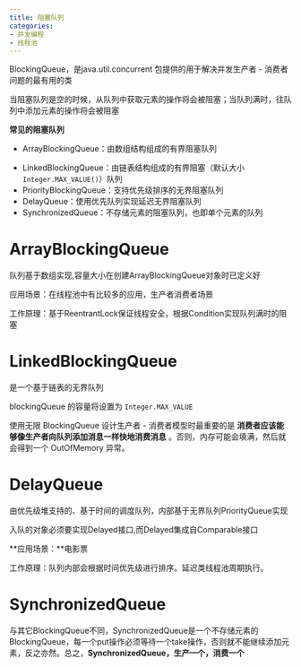 ```yaml
---
title: 阻塞队列
categories: 
- 并发编程
- 线程池
---
```


BlockingQueue，是java.util.concurrent 包提供的用于解决并发生产者 - 消费者问题的最有用的类

当阻塞队列是空的时候，从队列中获取元素的操作将会被阻塞；当队列满时，往队列中添加元素的操作将会被阻塞

**常见的阻塞队列**

* ArrayBlockingQueue：由数组结构组成的有界阻塞队列

- LinkedBlockingQueue：由链表结构组成的有界阻塞（默认大小`Integer.MAX_VALUE()`）队列
- PriorityBlockingQueue：支持优先级排序的无界阻塞队列
- DelayQueue：使用优先队列实现延迟无界阻塞队列
- SynchronizedQueue：不存储元素的阻塞队列，也即单个元素的队列

# ArrayBlockingQueue

队列基于数组实现,容量大小在创建ArrayBlockingQueue对象时已定义好

应用场景：在线程池中有比较多的应用，生产者消费者场景

工作原理：基于ReentrantLock保证线程安全，根据Condition实现队列满时的阻塞

# LinkedBlockingQueue

是一个基于链表的无界队列

blockingQueue 的容量将设置为 `Integer.MAX_VALUE`

使用无限 BlockingQueue 设计生产者 - 消费者模型时最重要的是 **消费者应该能够像生产者向队列添加消息一样快地消费消息** 。否则，内存可能会填满，然后就会得到一个 OutOfMemory 异常。

# DelayQueue

由优先级堆支持的、基于时间的调度队列，内部基于无界队列PriorityQueue实现

入队的对象必须要实现Delayed接口,而Delayed集成自Comparable接口

**应用场景：**电影票

工作原理：队列内部会根据时间优先级进行排序。延迟类线程池周期执行。

# SynchronizedQueue

与其它BlockingQueue不同，SynchronizedQueue是一个不存储元素的BlockingQueue，每一个put操作必须等待一个take操作，否则就不能继续添加元素，反之亦然。总之，**SynchronizedQueue，生产一个，消费一个**